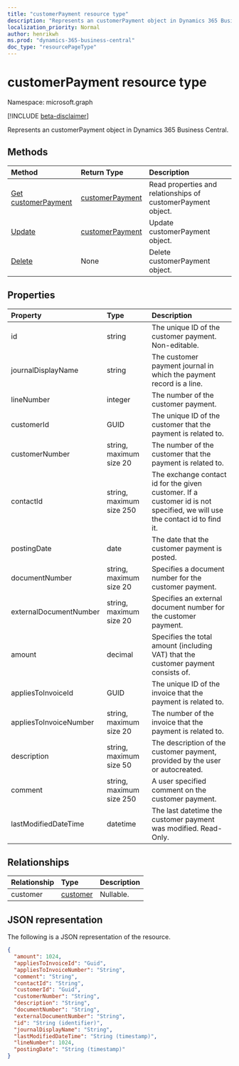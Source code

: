 ```yaml
---
title: "customerPayment resource type"
description: "Represents an customerPayment object in Dynamics 365 Business Central."
localization_priority: Normal
author: henrikwh
ms.prod: "dynamics-365-business-central"
doc_type: "resourcePageType"
---
```


# customerPayment resource type
Namespace: microsoft.graph

[!INCLUDE [beta-disclaimer](../../includes/beta-disclaimer.md)]

Represents an customerPayment object in Dynamics 365 Business Central.

## Methods

| Method       | Return Type | Description |
|:-------------|:------------|:------------|
| [Get customerPayment](../api/dynamics-customerpayment-get.md) | [customerPayment](dynamics-customerpayment.md) | Read properties and relationships of customerPayment object. |
| [Update](../api/dynamics-customerpayment-update.md) | [customerPayment](dynamics-customerpayment.md) | Update customerPayment object. |
| [Delete](../api/dynamics-customerpayment-delete.md) | None | Delete customerPayment object. |

## Properties

| Property     | Type        | Description |
|:-------------|:------------|:------------|
|id|string|The unique ID of the customer payment. Non-editable.|
|journalDisplayName|string|The customer payment journal in which the payment record is a line.|
|lineNumber|integer|The number of the customer payment.|
|customerId|GUID|The unique ID of the customer that the payment is related to.|
|customerNumber|string, maximum size 20|The number of the customer that the payment is related to.|
|contactId|string, maximum size 250|The exchange contact id for the given customer. If a customer id is not specified, we will use the contact id to find it.|
|postingDate|date|The date that the customer payment is posted.|
|documentNumber|string, maximum size 20|Specifies a document number for the customer payment.|
|externalDocumentNumber|string, maximum size 20|Specifies an external document number for the customer payment.|
|amount|decimal|Specifies the total amount (including VAT) that the customer payment consists of.|
|appliesToInvoiceId|GUID|The unique ID of the invoice that the payment is related to.|
|appliesToInvoiceNumber|string, maximum size 20|The number of the invoice that the payment is related to.|
|description|string, maximum size 50|The description of the customer payment, provided by the user or autocreated.|
|comment|string, maximum size 250|A user specified comment on the customer payment.|
|lastModifiedDateTime|datetime|The last datetime the customer payment was modified. Read-Only.|

## Relationships

| Relationship | Type        | Description |
|:-------------|:------------|:------------|
|customer|[customer](dynamics-customer.md)| Nullable.|

## JSON representation

The following is a JSON representation of the resource.

<!-- {
  "blockType": "resource",
  "optionalProperties": [

  ],
  "@odata.type": "microsoft.graph.customerPayment",
  "baseType": "",
  "keyProperty": "id"
}-->

```json
{
  "amount": 1024,
  "appliesToInvoiceId": "Guid",
  "appliesToInvoiceNumber": "String",
  "comment": "String",
  "contactId": "String",
  "customerId": "Guid",
  "customerNumber": "String",
  "description": "String",
  "documentNumber": "String",
  "externalDocumentNumber": "String",
  "id": "String (identifier)",
  "journalDisplayName": "String",
  "lastModifiedDateTime": "String (timestamp)",
  "lineNumber": 1024,
  "postingDate": "String (timestamp)"
}
```

<!-- uuid: 16cd6b66-4b1a-43a1-adaf-3a886856ed98
2019-02-04 14:57:30 UTC -->
<!-- {
  "type": "#page.annotation",
  "description": "customerPayment resource",
  "keywords": "",
  "section": "documentation",
  "tocPath": ""
}-->